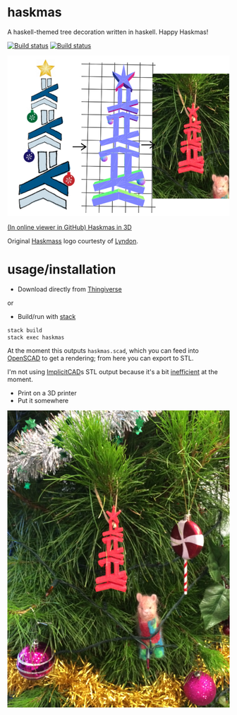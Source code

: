 haskmas
==

A haskell-themed tree decoration written in haskell. Happy Haskmas!

[![Build status](https://travis-ci.org/silky/haskmas.svg)](https://travis-ci.org/silky/haskmas) [![Build status](https://ci.appveyor.com/api/projects/status/hkc8fywse26wvwkh?svg=true)](https://ci.appveyor.com/project/silky/haskmas)

![Haskmas in 2D and 3D](haskmas_all.png)

[(In online viewer in GitHub) Haskmas in 3D](https://github.com/silky/haskmas/blob/master/haskmas.stl)

Original [Haskmass](http://www.meetup.com/Melbourne-Haskell-Users-Group/events/222203592/)
logo courtesty of [Lyndon](https://github.com/sordina).


usage/installation
==

- Download directly from [Thingiverse](http://www.thingiverse.com/thing:1187442)

or

- Build/run with [stack](https://github.com/commercialhaskell/stack)

````
stack build
stack exec haskmas
````

At the moment this outputs `haskmas.scad`, which you can feed into [OpenSCAD](http://www.openscad.org/) to get a rendering; from here you can export to STL.

I'm not using [ImplicitCAD](https://github.com/colah/ImplicitCAD)s STL output because it's a bit [inefficient](https://github.com/colah/ImplicitCAD/pull/67) at the moment.

- Print on a 3D printer
- Put it somewhere

![Haskmas tree decoration](on_tree.png)
